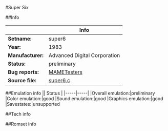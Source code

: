 #Super Six

##Info

||Info|
|-----|-----|
|**Setname:**|super6
|**Year:**|1983
|**Manufacturer:**|Advanced Digital Corporation
|**Status:**|preliminary
|**Bug reports:**|[MAMETesters](http://mametesters.org/view_all_set.php?type=1&temporary=y&search=super6.c)
|**Source file:**|[super6.c](https://github.com/mamedev/mame/blob/master/src/mess/drivers/super6.c)

##Emulation info
|| Status |
|-----|-----|
|Overall emulation:|preliminary
|Color emulation:|good
|Sound emulation:|good
|Graphics emulation:|good
|Savestates:|unsupported

##Tech info

##Romset info

<!--- START OF EDITED COMMENT DO NOT TOUCH TEXT ABOVE-->
